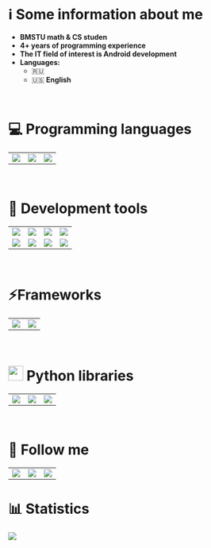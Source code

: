 # ℹ️ Some information about me
- **BMSTU math & CS studen**
- **4+ years of programming experience**
- **The IT field of interest is Android development**
- **Languages:**
    - :ru:
    - :us: **English**
<br />

# 💻 Programming languages
<div align="left">
    <table>
        <tr>
            <td> <!--Python-->
                <img src="https://img.shields.io/badge/-python-3776AB?style=for-the-badge&labelColor=090909&logo=python&logoColor=06D001"/>
            </td>
            <td> <!--C++-->
                <img src="https://img.shields.io/badge/-C++-3776AB?style=for-the-badge&labelColor=090909&logo=C%2b%2b&logoColor=10439F" />
            </td>
            <td> <!--Kotlin-->
                <img src="https://img.shields.io/badge/-kotlin-3776AB?style=for-the-badge&labelColor=090909&logo=kotlin&logoColor=B125EA" />
            </td>
        </tr>
    </table>
</div><br />

# 🔧 Development tools
<div align="left">
    <table>
        <tr>
            <td> <!--GIT-->
                <img src="https://img.shields.io/badge/-git-4535C1?style=for-the-badge&logo=git&labelColor=090909" />
            </td>
            <td> <!--Gitlab-->
                <img src="https://img.shields.io/badge/-gitlab-4535C1?style=for-the-badge&logo=gitlab&labelColor=090909" />
            </td>
            <td> <!--Github-->
                <img src="https://img.shields.io/badge/-github-white?style=for-the-badge&logo=github&labelColor=090909">
            </td>
            <td> <!--Obsidian-->
                <img src="https://img.shields.io/badge/-obsidian-090909?style=for-the-badge&logo=obsidian&logoColor=A88BFA" />
            </td>
        </tr>
        <tr>
            <td> <!--CMake-->
                <img src="https://img.shields.io/badge/-cmake-090909?style=for-the-badge&logo=cmake&logoColor=C80036" />
            </td>
            <td> <!--Firebase-->
                <img src="https://img.shields.io/badge/-firebase-323330?style=for-the-badge&logo=firebase&logoColor=F0E68C" />
            </td>
            <td> <!--LaTeX-->
                <img src="https://img.shields.io/badge/-latex-090909?style=for-the-badge&logo=latex&logoColor=179BAE" />
            </td>
            <td> <!--Jupyter-->
                <img src="https://img.shields.io/badge/-jupyter-090909?style=for-the-badge&logo=jupyter" />
            </td>
        </tr>
    </table>
</div> <br />

# ⚡Frameworks
<div align="left">
    <table>
        <tr>
            <td> <!--Qt-->
                <img src="https://img.shields.io/badge/-qt-4535C1?style=for-the-badge&logo=qt&labelColor=090909&logoColor=00FF00" />
            </td>
            <td> <!--Android-->
                <img src="https://img.shields.io/badge/-android-4535C1?style=for-the-badge&logo=android&labelColor=090909" />
            </td>
        </tr>
    </table>
</div> <br />

# <img src="https://cdn.jsdelivr.net/gh/devicons/devicon@latest/icons/python/python-original.svg" width="30" /> Python libraries
<div align="left">
    <table>
        <tr>
            <td> <!--numpy-->
                <img src="https://img.shields.io/badge/-numpy-090909?style=for-the-badge&logo=numpy&logoColor=4d77cf" />
            </td>
            <td> <!--sympy-->
                <img src="https://img.shields.io/badge/-sympy-090909?style=for-the-badge&logo=sympy&logoColor=387F39" />    
            </td>
            <td> <!--scipy-->
                <img src="https://img.shields.io/badge/-scipy-090909?style=for-the-badge&logo=scipy" />
            </td>
        </tr>
    </table>
</div> <br />

# 📲 Follow me
<div align="left">
    <table>
        <tr>
            <td> <!--Telegram-->
                <a href="https://t.me/Nep_pasha/">
                    <img src="https://img.shields.io/badge/-telegram-090909?style=for-the-badge&logo=telegram" />
                </a>
            </td>
            <td> <!--LeetCode-->
                <a href="https://leetcode.com/u/GNU_nan0_machine_s0n/">
                    <img src="https://img.shields.io/badge/-leetcode-090909?style=for-the-badge&logo=leetcode" />
                </a>
            </td>
            <td> <!--HackerRank-->
                <a href="https://www.hackerrank.com/profile/trudi2004">
                    <img src="https://img.shields.io/badge/-hackerrank-090909?style=for-the-badge&logo=hackerrank" />
                </a>
            </td>
        </tr>
    </table>
</div>

# 📊 Statistics
<div align="left">
    <img src="https://github-readme-stats.vercel.app/api/top-langs/?username=nepavellab&theme=github_dark" />
</div>

<!--<div align="left">
    <img src="https://leetcard.jacoblin.cool/GNU_nan0_machine_s0n?theme=dark">
</div>_-->
